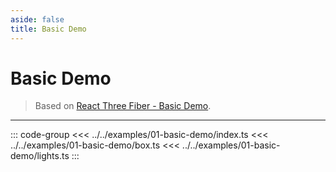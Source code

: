 ```yaml
---
aside: false
title: Basic Demo
---
```


# Basic Demo

<ThreeAppExample :path :scripts />

> Based on [React Three Fiber - Basic Demo](https://codesandbox.io/s/rrppl0y8l4).

---

::: code-group
<<< ../../examples/01-basic-demo/index.ts
<<< ../../examples/01-basic-demo/box.ts
<<< ../../examples/01-basic-demo/lights.ts
:::

<script setup lang="ts">
import { data } from './examples.data'

const path= '01-basic-demo'
const scripts = data[path]
</script>
